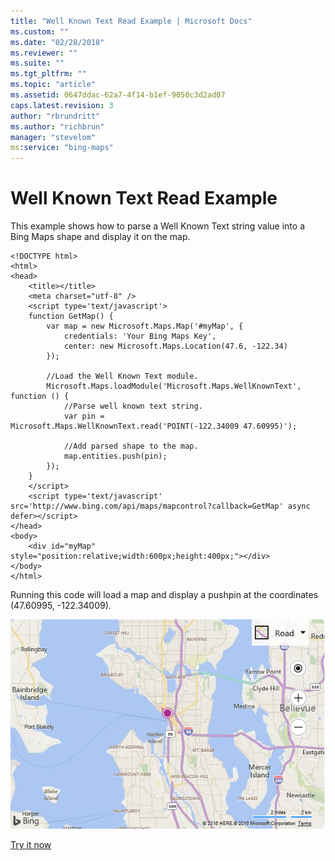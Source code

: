 ```yaml
---
title: "Well Known Text Read Example | Microsoft Docs"
ms.custom: ""
ms.date: "02/28/2018"
ms.reviewer: ""
ms.suite: ""
ms.tgt_pltfrm: ""
ms.topic: "article"
ms.assetid: 0647ddac-62a7-4f14-b1ef-9050c3d2ad07
caps.latest.revision: 3
author: "rbrundritt"
ms.author: "richbrun"
manager: "stevelom"
ms:service: "bing-maps"
---
```

# Well Known Text Read Example
This example shows how to parse a Well Known Text string value into a Bing Maps shape and display it on the map.

```
<!DOCTYPE html>
<html>
<head>
    <title></title>
    <meta charset="utf-8" />
	<script type='text/javascript'>
    function GetMap() {
        var map = new Microsoft.Maps.Map('#myMap', {
            credentials: 'Your Bing Maps Key',
            center: new Microsoft.Maps.Location(47.6, -122.34)
        });

        //Load the Well Known Text module.
        Microsoft.Maps.loadModule('Microsoft.Maps.WellKnownText', function () {
            //Parse well known text string.
            var pin = Microsoft.Maps.WellKnownText.read('POINT(-122.34009 47.60995)');

            //Add parsed shape to the map.
            map.entities.push(pin);
        });
    }
    </script>
    <script type='text/javascript' src='http://www.bing.com/api/maps/mapcontrol?callback=GetMap' async defer></script>
</head>
<body>
    <div id="myMap" style="position:relative;width:600px;height:400px;"></div>
</body>
</html>
```

Running this code will load a map and display a pushpin at the coordinates (47.60995, -122.34009).

![Shapes on a Map](../v8-web-control/media/bmv8-readwkt.png)

[Try it now](http://www.bing.com/api/maps/sdk/mapcontrol/isdk#wktAddPoint+JS)